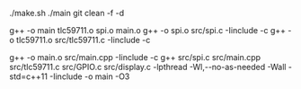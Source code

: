 ./make.sh
./main
git clean -f -d 

g++ -o main tlc59711.o spi.o main.o
g++ -o spi.o  src/spi.c -Iinclude -c
g++ -o tlc59711.o  src/tlc59711.c -Iinclude -c

g++ -o main.o  src/main.cpp -Iinclude -c 
g++ src/spi.c src/main.cpp src/tlc59711.c src/GPIO.c src/display.c -lpthread -Wl,--no-as-needed -Wall -std=c++11 -Iinclude -o main -O3